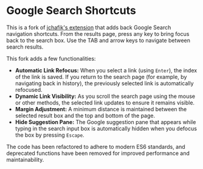 
# Google Search Shortcuts

This is a fork of [jchafik's extension](https://github.com/jchafik/google-search-shortcuts) that adds back Google Search navigation shortcuts.
From the results page, press any key to bring focus back to the search box. Use the TAB and arrow keys to navigate between search results.

This fork adds a few functionalities:
- **Automatic Link Refocus:** When you select a link (using `Enter`), the index of the link is saved. If you return to the search page (for example, by navigating back in history), the previously selected link is automatically refocused.
- **Dynamic Link Visibility:** As you scroll the search page using the mouse or other methods, the selected link updates to ensure it remains visible.
- **Margin Adjustment:** A minimum distance is maintained between the selected result box and the top and bottom of the page.
- **Hide Suggestion Pane:** The Google suggestion pane that appears while typing in the search input box is automatically hidden when you defocus the box by pressing `Escape`.

The code has been refactored to adhere to modern ES6 standards, and deprecated functions have been removed for improved performance and maintainability.

